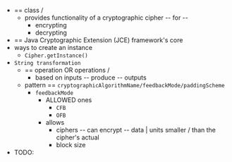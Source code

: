 * == class / 
  * provides functionality of a cryptographic cipher -- for --
    * encrypting
    * decrypting
* == Java Cryptographic Extension (JCE) framework's core
* ways to create an instance
  * `Cipher.getInstance()`
* `String transformation`
  * == operation OR operations / 
    * based on inputs -- produce -- outputs 
  * pattern == `cryptographicAlgorithmName/feedbackMode/paddingScheme`
    * `feedbackMode`
      * ALLOWED ones
        * `CFB`
        * `OFB`
      * allows
        * ciphers -- can encrypt -- data | units smaller /  than the cipher's actual
        * block size
* TODO: